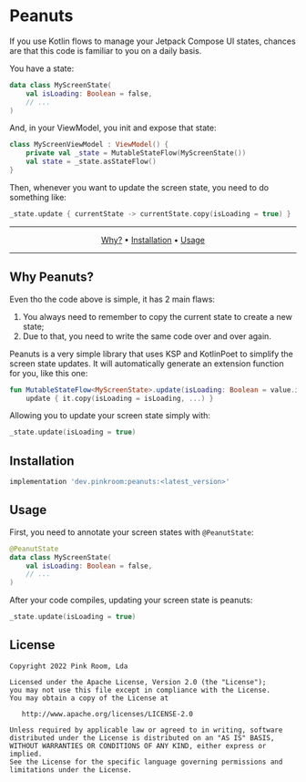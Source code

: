 # Peanuts

If you use Kotlin flows to manage your Jetpack Compose UI states, chances are that this code is
familiar to you on a daily basis.

You have a state:

```kotlin
data class MyScreenState(
    val isLoading: Boolean = false,
    // ...
)
```

And, in your ViewModel, you init and expose that state:

```kotlin
class MyScreenViewModel : ViewModel() {
    private val _state = MutableStateFlow(MyScreenState())
    val state = _state.asStateFlow()
}
```

Then, whenever you want to update the screen state, you need to do something like:

```kotlin
_state.update { currentState -> currentState.copy(isLoading = true) }
```

-------
<p align="center">
    <a href="#why">Why?</a> &bull;
    <a href="#installation">Installation</a> &bull;
    <a href="#usage">Usage</a>
</p>

-------

## Why Peanuts?

Even tho the code above is simple, it has 2 main flaws:

1. You always need to remember to copy the current state to create a new state;
2. Due to that, you need to write the same code over and over again.

Peanuts is a very simple library that uses KSP and KotlinPoet to simplify the screen state updates.
It will automatically generate an extension function for you, like this one:

````kotlin
fun MutableStateFlow<MyScreenState>.update(isLoading: Boolean = value.isLoading, ...) =
    update { it.copy(isLoading = isLoading, ...) }
````

Allowing you to update your screen state simply with:

````kotlin
_state.update(isLoading = true)
````

## Installation

``` groovy
implementation 'dev.pinkroom:peanuts:<latest_version>'
```

## Usage

First, you need to annotate your screen states with `@PeanutState`:

```kotlin
@PeanutState
data class MyScreenState(
    val isLoading: Boolean = false,
    // ...
)
```

After your code compiles, updating your screen state is peanuts:

````kotlin
_state.update(isLoading = true)
````

## License

    Copyright 2022 Pink Room, Lda

    Licensed under the Apache License, Version 2.0 (the "License");
    you may not use this file except in compliance with the License.
    You may obtain a copy of the License at

       http://www.apache.org/licenses/LICENSE-2.0

    Unless required by applicable law or agreed to in writing, software
    distributed under the License is distributed on an "AS IS" BASIS,
    WITHOUT WARRANTIES OR CONDITIONS OF ANY KIND, either express or implied.
    See the License for the specific language governing permissions and
    limitations under the License.